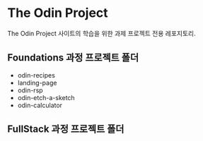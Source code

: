 # The Odin Project


The Odin Project 사이트의 학습을 위한 과제 프로젝트 전용 레포지토리.


## Foundations 과정 프로젝트 폴더

- odin-recipes
- landing-page
- odin-rsp
- odin-etch-a-sketch
- odin-calculator

## FullStack 과정 프로젝트 폴더





